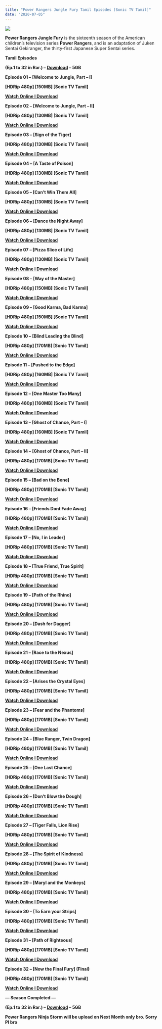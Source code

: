 ```yaml
---
title: "Power Rangers Jungle Fury Tamil Episodes [Sonic TV Tamil]"
date: "2020-07-05"
---
```


[![](https://1.bp.blogspot.com/-aDiXDubAMyI/XwFZbWGqqJI/AAAAAAAABCQ/3RWrWQZuppEvokOwjsgh4EBPLT515c-cgCK4BGAsYHg/d/power-rangers-4.jpg)](https://1.bp.blogspot.com/-aDiXDubAMyI/XwFZbWGqqJI/AAAAAAAABCQ/3RWrWQZuppEvokOwjsgh4EBPLT515c-cgCK4BGAsYHg/s1024/power-rangers-4.jpg)

**Power Rangers Jungle Fury** is the sixteenth season of the American children’s television series **Power Rangers**, and is an adaptation of Juken Sentai Gekiranger, the thirty-first Japanese Super Sentai series.

**Tamil Episodes**

**(Ep.1 to 32 in Rar.) – [Download](http://gestyy.com/eqKU7e) – 5GB**

**Episode 01 – \[Welcome to Jungle, Part – I\]**

**\[HDRip 480p\] \[150MB\] \[Sonic TV Tamil\]**

**[Watch Online I Download](https://drive.google.com/file/d/1J4GSlVNuJfjWp2SQxPROw1PMBmczz8pN/view?usp=sharing)**

**Episode 02 – \[Welcome to Jungle, Part – II\]**

**\[HDRip 480p\] \[130MB\] \[Sonic TV Tamil\]**

**[Watch Online I Download](https://drive.google.com/file/d/1fr2o27npOzTw7XmpWwJ4fhhIZ4lVlNGW/view?usp=sharing)**

**Episode 03 – \[Sign of the Tiger\]**

**\[HDRip 480p\] \[130MB\] \[Sonic TV Tamil\]**

**[Watch Online I Download](https://drive.google.com/file/d/1WIPgftgoo2V5m8iTEujMnDJupxnN6ItU/view?usp=sharing)**

**Episode 04 – \[A Taste of Poison\]**

**\[HDRip 480p\] \[130MB\] \[Sonic TV Tamil\]**

**[Watch Online I Download](https://drive.google.com/file/d/13F2EuvDgX2IaEGmX2DUjy64MJ364aRlb/view)**

**Episode 05 – \[Can’t Win Them All\]**

**\[HDRip 480p\] \[130MB\] \[Sonic TV Tamil\]**

**[Watch Online I Download](https://drive.google.com/file/d/1NfsCJPLQLXvk0DuSkVTxU1xW9OeFBSeQ/view?usp=sharing)**

**Episode 06 – \[Dance the Night Away\]**

**\[HDRip 480p\] \[130MB\] \[Sonic TV Tamil\]**

**[Watch Online I Download](https://drive.google.com/file/d/1xp4iFcVZa7rNWjavUMSP1VexRI5_LXBy/view?usp=sharing)**

**Episode 07 – \[Pizza Slice of Life\]**

**\[HDRip 480p\] \[130MB\] \[Sonic TV Tamil\]**

**[Watch Online I Download](https://drive.google.com/file/d/101vbCX9kfD9XwPAxSyRzgD4pI3KBtY8O/view?usp=sharing)**

**Episode 08 – \[Way of the Master\]**

**\[HDRip 480p\] \[150MB\] \[Sonic TV Tamil\]**

**[Watch Online I Download](https://drive.google.com/file/d/1y1caSmpnOBjNhoBUW8iVMM4Ftq7tF1HH/view?usp=sharing)**

**Episode 09 – \[Good Karma, Bad Karma\]**

**\[HDRip 480p\] \[150MB\] \[Sonic TV Tamil\]**

**[Watch Online I Download](https://drive.google.com/file/d/1fB3CsN7iXZR9WUt30DGdMt2C6lgZjolT/view?usp=sharing)**

**Episode 10 – \[Blind Leading the Blind\]**

**\[HDRip 480p\] \[170MB\] \[Sonic TV Tamil\]**

**[Watch Online I Download](https://drive.google.com/file/d/1jIXEkBNxoNueEQfQDaLBVuqZaWfS1dmh/view?usp=sharing)**

**Episode 11 – \[Pushed to the Edge\]**

**\[HDRip 480p\] \[160MB\] \[Sonic TV Tamil\]**

**[Watch Online I Download](https://drive.google.com/file/d/1g4zTkd2x4vmplQ4drGJYxHgkyPlAsBkC/view?usp=sharing)**

**Episode 12 – \[One Master Too Many\]**

**\[HDRip 480p\] \[160MB\] \[Sonic TV Tamil\]**

**[Watch Online I Download](https://drive.google.com/file/d/1Jn8qGdMC9CxEbonaB8jP6uh3WgTxaSP7/view?usp=sharing)**

**Episode 13 – \[Ghost of Chance, Part – I\]**

**\[HDRip 480p\] \[160MB\] \[Sonic TV Tamil\]**

**[Watch Online I Download](https://drive.google.com/file/d/1mRmqacxaw1J40HHe9S0Lqx-HMSmY_Aus/view?usp=sharing)**

**Episode 14 – \[Ghost of Chance, Part – II\]**

**\[HDRip 480p\] \[170MB\] \[Sonic TV Tamil\]**

**[Watch Online I Download](https://drive.google.com/file/d/1S_qx-4OBVfIUr7eo5SxeCJaPDf7VwfCS/view?usp=sharing)**

**Episode 15 – \[Bad on the Bone\]**

**\[HDRip 480p\] \[170MB\] \[Sonic TV Tamil\]**

**[Watch Online I Download](https://drive.google.com/file/d/19173zS_70tWrIXANSqbA8RtS9QDoAX7A/view?usp=sharing)**

**Episode 16 – \[Friends Dont Fade Away\]**

**\[HDRip 480p\] \[170MB\] \[Sonic TV Tamil\]**

**[Watch Online I Download](https://drive.google.com/file/d/1-8V0ZVS2eW5whX-ZfZeGkcIiyFFVT3kZ/view?usp=sharing)**

**Episode 17 – \[No, I in Leader\]**

**\[HDRip 480p\] \[170MB\] \[Sonic TV Tamil\]**

**[Watch Online I Download](https://drive.google.com/file/d/1gMrPqV2AFAMvash4graJ-xlzfCoCkASH/view?usp=sharing)**

**Episode 18 – \[True Friend, True Spirit\]**

**\[HDRip 480p\] \[170MB\] \[Sonic TV Tamil\]**

**[Watch Online I Download](https://drive.google.com/file/d/1fvEaEjtY4yDk3fAAvdsrKwITwIkfMSO5/view?usp=sharing)**

**Episode 19 – \[Path of the Rhino\]**

**\[HDRip 480p\] \[170MB\] \[Sonic TV Tamil\]**

**[Watch Online I Download](https://drive.google.com/file/d/1p5o1KTcsRDBHxDPLOhty7zKnufj75r8n/view?usp=sharing)**

**Episode 20 – \[Dash for Dagger\]**

**\[HDRip 480p\] \[170MB\] \[Sonic TV Tamil\]**

**[Watch Online I Download](https://drive.google.com/file/d/1aGduYr9MbqHsCyaepGl0-lP3V5Qza1N4/view?usp=sharing)**

**Episode 21 – \[Race to the Nexus\]**

**\[HDRip 480p\] \[170MB\] \[Sonic TV Tamil\]**

**[Watch Online I Download](https://drive.google.com/file/d/13Y0RuMGj2d-21d8uM36gAer6eVo2A05y/view?usp=sharing)**

**Episode 22 – \[Arises the Crystal Eyes\]**

**\[HDRip 480p\] \[170MB\] \[Sonic TV Tamil\]**

**[Watch Online I Download](https://drive.google.com/file/d/1kO89kuPPiwaYld8OZytgI8hCV_MzXvbe/view?usp=sharing)**

**Episode 23 – \[Fear and the Phantoms\]**

**\[HDRip 480p\] \[170MB\] \[Sonic TV Tamil\]**

**[Watch Online I Download](https://drive.google.com/file/d/1IxmrZsTysijMACtfUVej0WKg-bKehLs8/view?usp=sharing)**

**Episode 24 – \[Blue Ranger, Twin Dragon\]**

**\[HDRip 480p\] \[170MB\] \[Sonic TV Tamil\]**

**[Watch Online I Download](https://drive.google.com/file/d/1opcLopqoZIru885Ge7oZwjVaW67l-SCi/view)**

**Episode 25 – \[One Last Chance\]**

**\[HDRip 480p\] \[170MB\] \[Sonic TV Tamil\]**

**[Watch Online I Download](https://drive.google.com/file/d/1fER4HU3wEzEaCgcPlhwBqF7XOWHg9g_I/view?usp=sharing)**

**Episode 26 – \[Don’t Blow the Dough\]**

**\[HDRip 480p\] \[170MB\] \[Sonic TV Tamil\]**

**[Watch Online I Download](https://drive.google.com/file/d/1CU-_MZ4ahbOX_TI1qcqHx7u3Psp-nx2_/view?usp=sharing)**

**Episode 27 – \[Tiger Falls, Lion Rise\]**

**\[HDRip 480p\] \[170MB\] \[Sonic TV Tamil\]**

**[Watch Online I Download](https://drive.google.com/file/d/1-_oDzCPMywuwLY-v_tcHxO0WnNnc-uoc/view?usp=sharing)**

**Episode 28 – \[The Spirit of Kindness\]**

**\[HDRip 480p\] \[170MB\] \[Sonic TV Tamil\]**

**[Watch Online I Download](https://drive.google.com/file/d/1w7s7IhdPpVHM1i-NMP6UIWRO52uLBRf6/view?usp=sharing)**

**Episode 29 – \[Maryl and the Monkeys\]**

**\[HDRip 480p\] \[170MB\] \[Sonic TV Tamil\]**

**[Watch Online I Download](https://drive.google.com/file/d/15B6gbLW4SVh-wDjVtC_LdozgdCl97LmP/view?usp=sharing)**

**Episode 30 – \[To Earn your Strips\]**

**\[HDRip 480p\] \[170MB\] \[Sonic TV Tamil\]**

**[Watch Online I Download](https://drive.google.com/file/d/1NZhx8WAuvpRVAqNJZYreW5neFwgK5h8A/view?usp=sharing)**

**Episode 31 – \[Path of Righteous\]**

**\[HDRip 480p\] \[170MB\] \[Sonic TV Tamil\]**

**[Watch Online I Download](https://drive.google.com/file/d/1jENWOZs5wrn9qvg1doa-Pcp6WPesynnT/view?usp=sharing)**

**Episode 32 – \[Now the Final Fury\] (Final)**

**\[HDRip 480p\] \[170MB\] \[Sonic TV Tamil\]**

**[Watch Online I Download](https://drive.google.com/file/d/1N722blDo4X7dPRn_oho9gfkWhoBo_BLS/view?usp=sharing)**

**— Season Completed —**

**(Ep.1 to 32 in Rar.) – [Download](http://gestyy.com/eqKU7e) – 5GB**

**Power Rangers Ninja Storm will be upload on Next Month only bro. Sorry PI bro**
